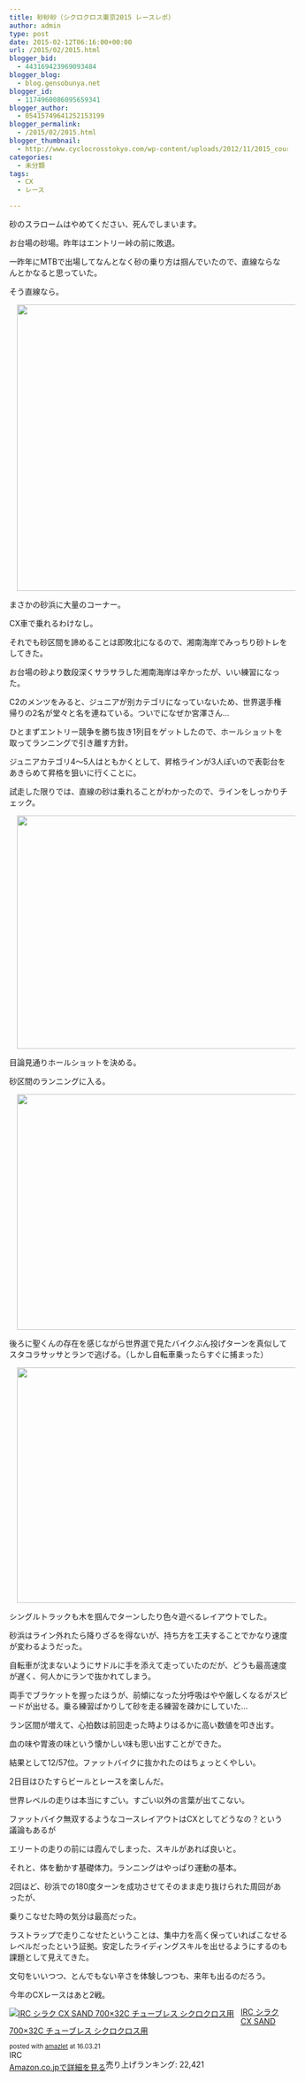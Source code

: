 ```yaml
---
title: 砂砂砂（シクロクロス東京2015 レースレポ）
author: admin
type: post
date: 2015-02-12T06:16:00+00:00
url: /2015/02/2015.html
blogger_bid:
  - 443169423969093484
blogger_blog:
  - blog.gensobunya.net
blogger_id:
  - 1174960086095659341
blogger_author:
  - 05415749641252153199
blogger_permalink:
  - /2015/02/2015.html
blogger_thumbnail:
  - http://www.cyclocrosstokyo.com/wp-content/uploads/2012/11/2015_course.png
categories:
  - 未分類
tags:
  - CX
  - レース

---
```

砂のスラロームはやめてください、死んでしまいます。

お台場の砂場。昨年はエントリー峠の前に敗退。

一昨年にMTBで出場してなんとなく砂の乗り方は掴んでいたので、直線ならなんとかなると思っていた。

そう直線なら。

<div class="separator" style="clear: both; text-align: center;">
  <a href="http://www.cyclocrosstokyo.com/wp-content/uploads/2012/11/2015_course.png" imageanchor="1" style="margin-left: 1em; margin-right: 1em;"><img border="0" src="http://www.cyclocrosstokyo.com/wp-content/uploads/2012/11/2015_course.png" height="518" width="640" /></a>
</div>

まさかの砂浜に大量のコーナー。

CX車で乗れるわけなし。

それでも砂区間を諦めることは即敗北になるので、湘南海岸でみっちり砂トレをしてきた。

お台場の砂より数段深くサラサラした湘南海岸は辛かったが、いい練習になった。

C2のメンツをみると、ジュニアが別カテゴリになっていないため、世界選手権帰りの2名が堂々と名を連ねている。ついでになぜか宮澤さん…

ひとまずエントリー競争を勝ち抜き1列目をゲットしたので、ホールショットを取ってランニングで引き離す方針。

ジュニアカテゴリ4～5人はともかくとして、昇格ラインが3人ぽいので表彰台をあきらめて昇格を狙いに行くことに。

試走した限りでは、直線の砂は乗れることがわかったので、ラインをしっかりチェック。



<div class="separator" style="clear: both; text-align: center;">
  <a href="https://blog.gensobunya.net/wp-content/uploads/2015/02/000016288768-1024x678.jpg" imageanchor="1" style="margin-left: 1em; margin-right: 1em;"><img border="0" src="https://blog.gensobunya.net/wp-content/uploads/2015/02/000016288768-1024x678.jpg" height="422" width="640" /></a>
</div>



<div class="separator" style="clear: both; text-align: center;">
</div>

目論見通りホールショットを決める。

砂区間のランニングに入る。

<div class="separator" style="clear: both; text-align: center;">
  <a href="https://blog.gensobunya.net/wp-content/uploads/2015/02/DPP6946_c-1024x682.jpg" imageanchor="1" style="margin-left: 1em; margin-right: 1em;"><img border="0" src="https://blog.gensobunya.net/wp-content/uploads/2015/02/DPP6946_c-1024x682.jpg" height="426" width="640" /></a>
</div>

後ろに聖くんの存在を感じながら世界選で見たバイクぶん投げターンを真似してスタコラサッサとランで逃げる。（しかし自転車乗ったらすぐに捕まった）

<div class="separator" style="clear: both; text-align: center;">
  <a href="https://blog.gensobunya.net/wp-content/uploads/2015/02/DSC06226-1024x682.jpg" imageanchor="1" style="margin-left: 1em; margin-right: 1em;"><img border="0" src="https://blog.gensobunya.net/wp-content/uploads/2015/02/DSC06226-1024x682.jpg" height="426" width="640" /></a>
</div>

シングルトラックも木を掴んでターンしたり色々遊べるレイアウトでした。

砂浜はライン外れたら降りざるを得ないが、持ち方を工夫することでかなり速度が変わるようだった。

自転車が沈まないようにサドルに手を添えて走っていたのだが、どうも最高速度が遅く、何人かにランで抜かれてしまう。

両手でブラケットを握ったほうが、前傾になった分呼吸はやや厳しくなるがスピードが出せる。乗る練習ばかりして砂を走る練習を疎かにしていた…

ラン区間が増えて、心拍数は前回走った時よりはるかに高い数値を叩き出す。

血の味や胃液の味という懐かしい味も思い出すことができた。

結果として12/57位。ファットバイクに抜かれたのはちょっとくやしい。

2日目はひたすらビールとレースを楽しんだ。

世界レベルの走りは本当にすごい。すごい以外の言葉が出てこない。

ファットバイク無双するようなコースレイアウトはCXとしてどうなの？という議論もあるが

エリートの走りの前には霞んでしまった、スキルがあれば良いと。

それと、体を動かす基礎体力。ランニングはやっぱり運動の基本。

2回ほど、砂浜での180度ターンを成功させてそのまま走り抜けられた周回があったが、

乗りこなせた時の気分は最高だった。

ラストラップで走りこなせたということは、集中力を高く保っていればこなせるレベルだったという証拠。安定したライディングスキルを出せるようにするのも課題として見えてきた。

文句をいいつつ、とんでもない辛さを体験しつつも、来年も出るのだろう。

今年のCXレースはあと2戦。

<div class="amazlet-box" style="margin-bottom:0px;">
  <div class="amazlet-image" style="float:left;margin:0px 12px 1px 0px;">
    <a href="http://www.amazon.co.jp/exec/obidos/ASIN/B00QHS8BQE/gensobunya-22/ref=nosim/" name="amazletlink" target="_blank"><img src="https://images-fe.ssl-images-amazon.com/images/I/41xEsNw4rxL._SL160_.jpg" alt="IRC シラク CX SAND 700×32C チューブレス シクロクロス用" style="border: none;" /></a>
  </div>

  <div class="amazlet-info" style="line-height:120%; margin-bottom: 10px">
    <div class="amazlet-name" style="margin-bottom:10px;line-height:120%">
<a href="http://www.amazon.co.jp/exec/obidos/ASIN/B00QHS8BQE/gensobunya-22/ref=nosim/" name="amazletlink" target="_blank">IRC シラク CX SAND 700×32C チューブレス シクロクロス用</a></p>

<div class="amazlet-powered-date" style="font-size:80%;margin-top:5px;line-height:120%">
  posted with <a href="http://www.amazlet.com/" title="amazlet" target="_blank">amazlet</a> at 16.03.21
</div>


<div class="amazlet-detail">
IRC <br />売り上げランキング: 22,421


<div class="amazlet-sub-info" style="float: left;">
<div class="amazlet-link" style="margin-top: 5px">
  <a href="http://www.amazon.co.jp/exec/obidos/ASIN/B00QHS8BQE/gensobunya-22/ref=nosim/" name="amazletlink" target="_blank">Amazon.co.jpで詳細を見る</a>
</div>

  </div>

  <div class="amazlet-footer" style="clear: left">
  </div>
</div>
